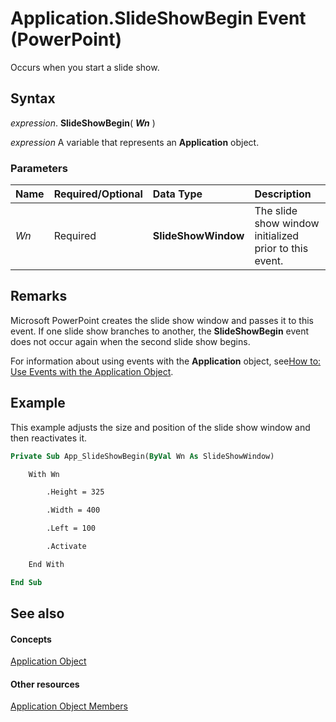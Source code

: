
# Application.SlideShowBegin Event (PowerPoint)

Occurs when you start a slide show.


## Syntax

 _expression_. **SlideShowBegin**( **_Wn_** )

 _expression_ A variable that represents an **Application** object.


### Parameters



|**Name**|**Required/Optional**|**Data Type**|**Description**|
|:-----|:-----|:-----|:-----|
| _Wn_|Required|**SlideShowWindow**|The slide show window initialized prior to this event.|

## Remarks

Microsoft PowerPoint creates the slide show window and passes it to this event. If one slide show branches to another, the  **SlideShowBegin** event does not occur again when the second slide show begins.

For information about using events with the  **Application** object, see[How to: Use Events with the Application Object](b657ab62-67fa-4eeb-736c-86e31a026c73.md).


## Example

This example adjusts the size and position of the slide show window and then reactivates it.


```vb
Private Sub App_SlideShowBegin(ByVal Wn As SlideShowWindow)

    With Wn

        .Height = 325

        .Width = 400

        .Left = 100

        .Activate

    End With

End Sub
```


## See also


#### Concepts


[Application Object](978c2b99-4271-b953-4283-73b5f3d96f41.md)
#### Other resources


[Application Object Members](7a9042da-ef77-ebba-c872-f736bf486674.md)
